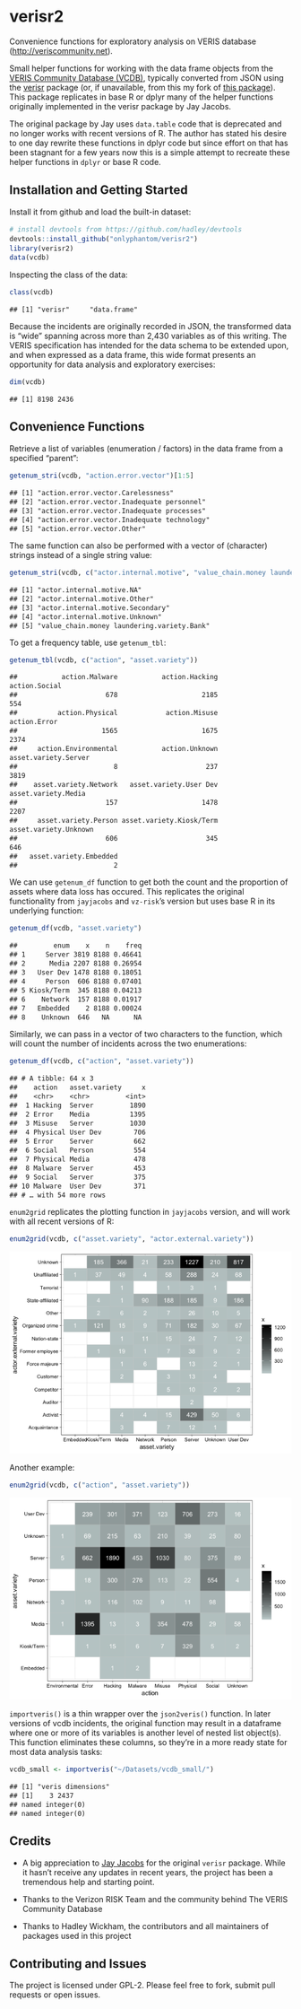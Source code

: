 verisr2
=======

Convenience functions for exploratory analysis on VERIS database
(<a href="http://veriscommunity.net" class="uri">http://veriscommunity.net</a>).

Small helper functions for working with the data frame objects from the
[VERIS Community Database (VCDB)](http://veriscommunity.net/vcdb.html),
typically converted from JSON using the
[verisr](https://github.com/vz-risk/verisr) package (or, if unavailable,
from this my fork of [this
package](https://github.com/onlyphantom/verisr)). This package
replicates in base R or dplyr many of the helper functions originally
implemented in the verisr package by Jay Jacobs.

The original package by Jay uses `data.table` code that is deprecated
and no longer works with recent versions of R. The author has stated his
desire to one day rewrite these functions in dplyr code but since effort
on that has been stagnant for a few years now this is a simple attempt
to recreate these helper functions in `dplyr` or base R code.

Installation and Getting Started
--------------------------------

Install it from github and load the built-in dataset:

``` r
# install devtools from https://github.com/hadley/devtools
devtools::install_github("onlyphantom/verisr2")
library(verisr2)
data(vcdb)
```

Inspecting the class of the data:

``` r
class(vcdb)
```

    ## [1] "verisr"     "data.frame"

Because the incidents are originally recorded in JSON, the transformed
data is “wide” spanning across more than 2,430 variables as of this
writing. The VERIS specification has intended for the data schema to be
extended upon, and when expressed as a data frame, this wide format
presents an opportunity for data analysis and exploratory exercises:

``` r
dim(vcdb)
```

    ## [1] 8198 2436

Convenience Functions
---------------------

Retrieve a list of variables (enumeration / factors) in the data frame
from a specified “parent”:

``` r
getenum_stri(vcdb, "action.error.vector")[1:5]
```

    ## [1] "action.error.vector.Carelessness"         
    ## [2] "action.error.vector.Inadequate personnel" 
    ## [3] "action.error.vector.Inadequate processes" 
    ## [4] "action.error.vector.Inadequate technology"
    ## [5] "action.error.vector.Other"

The same function can also be performed with a vector of (character)
strings instead of a single string value:

``` r
getenum_stri(vcdb, c("actor.internal.motive", "value_chain.money laundering.variety"))[8:12]
```

    ## [1] "actor.internal.motive.NA"                 
    ## [2] "actor.internal.motive.Other"              
    ## [3] "actor.internal.motive.Secondary"          
    ## [4] "actor.internal.motive.Unknown"            
    ## [5] "value_chain.money laundering.variety.Bank"

To get a frequency table, use `getenum_tbl`:

``` r
getenum_tbl(vcdb, c("action", "asset.variety"))
```

    ##           action.Malware           action.Hacking            action.Social 
    ##                      678                     2185                      554 
    ##          action.Physical            action.Misuse             action.Error 
    ##                     1565                     1675                     2374 
    ##     action.Environmental           action.Unknown     asset.variety.Server 
    ##                        8                      237                     3819 
    ##    asset.variety.Network   asset.variety.User Dev      asset.variety.Media 
    ##                      157                     1478                     2207 
    ##     asset.variety.Person asset.variety.Kiosk/Term    asset.variety.Unknown 
    ##                      606                      345                      646 
    ##   asset.variety.Embedded 
    ##                        2

We can use `getenum_df` function to get both the count and the
proportion of assets where data loss has occured. This replicates the
original functionality from `jayjacobs` and `vz-risk`’s version but uses
base R in its underlying function:

``` r
getenum_df(vcdb, "asset.variety")
```

    ##         enum    x    n    freq
    ## 1     Server 3819 8188 0.46641
    ## 2      Media 2207 8188 0.26954
    ## 3   User Dev 1478 8188 0.18051
    ## 4     Person  606 8188 0.07401
    ## 5 Kiosk/Term  345 8188 0.04213
    ## 6    Network  157 8188 0.01917
    ## 7   Embedded    2 8188 0.00024
    ## 8    Unknown  646   NA      NA

Similarly, we can pass in a vector of two characters to the function,
which will count the number of incidents across the two enumerations:

``` r
getenum_df(vcdb, c("action", "asset.variety"))
```

    ## # A tibble: 64 x 3
    ##    action   asset.variety     x
    ##    <chr>    <chr>         <int>
    ##  1 Hacking  Server         1890
    ##  2 Error    Media          1395
    ##  3 Misuse   Server         1030
    ##  4 Physical User Dev        706
    ##  5 Error    Server          662
    ##  6 Social   Person          554
    ##  7 Physical Media           478
    ##  8 Malware  Server          453
    ##  9 Social   Server          375
    ## 10 Malware  User Dev        371
    ## # … with 54 more rows

`enum2grid` replicates the plotting function in `jayjacobs` version, and
will work with all recent versions of R:

``` r
enum2grid(vcdb, c("asset.variety", "actor.external.variety"))
```

![](README_files/figure-markdown_github/unnamed-chunk-10-1.png)

Another example:

``` r
enum2grid(vcdb, c("action", "asset.variety"))
```

![](README_files/figure-markdown_github/unnamed-chunk-11-1.png)

`importveris()` is a thin wrapper over the `json2veris()` function. In
later versions of vcdb incidents, the original function may result in a
dataframe where one or more of its variables is another level of nested
list object(s). This function eliminates these columns, so they’re in a
more ready state for most data analysis tasks:

``` r
vcdb_small <- importveris("~/Datasets/vcdb_small/")
```

    ## [1] "veris dimensions"
    ## [1]    3 2437
    ## named integer(0)
    ## named integer(0)

Credits
-------

-   A big appreciation to [Jay Jacobs](https://github.com/jayjacobs) for
    the original `verisr` package. While it hasn’t receive any updates
    in recent years, the project has been a tremendous help and starting
    point.

-   Thanks to the Verizon RISK Team and the community behind The VERIS
    Community Database

-   Thanks to Hadley Wickham, the contributors and all maintainers of
    packages used in this project

Contributing and Issues
-----------------------

The project is licensed under GPL-2. Please feel free to fork, submit
pull requests or open issues.
